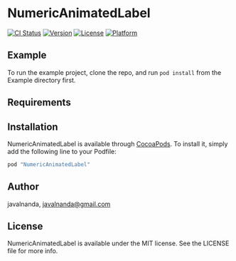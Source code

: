 # NumericAnimatedLabel

[![CI Status](http://img.shields.io/travis/javalnanda/NumericAnimatedLabel.svg?style=flat)](https://travis-ci.org/javalnanda/NumericAnimatedLabel)
[![Version](https://img.shields.io/cocoapods/v/NumericAnimatedLabel.svg?style=flat)](http://cocoapods.org/pods/NumericAnimatedLabel)
[![License](https://img.shields.io/cocoapods/l/NumericAnimatedLabel.svg?style=flat)](http://cocoapods.org/pods/NumericAnimatedLabel)
[![Platform](https://img.shields.io/cocoapods/p/NumericAnimatedLabel.svg?style=flat)](http://cocoapods.org/pods/NumericAnimatedLabel)

## Example

To run the example project, clone the repo, and run `pod install` from the Example directory first.

## Requirements

## Installation

NumericAnimatedLabel is available through [CocoaPods](http://cocoapods.org). To install
it, simply add the following line to your Podfile:

```ruby
pod "NumericAnimatedLabel"
```

## Author

javalnanda, javalnanda@gmail.com

## License

NumericAnimatedLabel is available under the MIT license. See the LICENSE file for more info.
